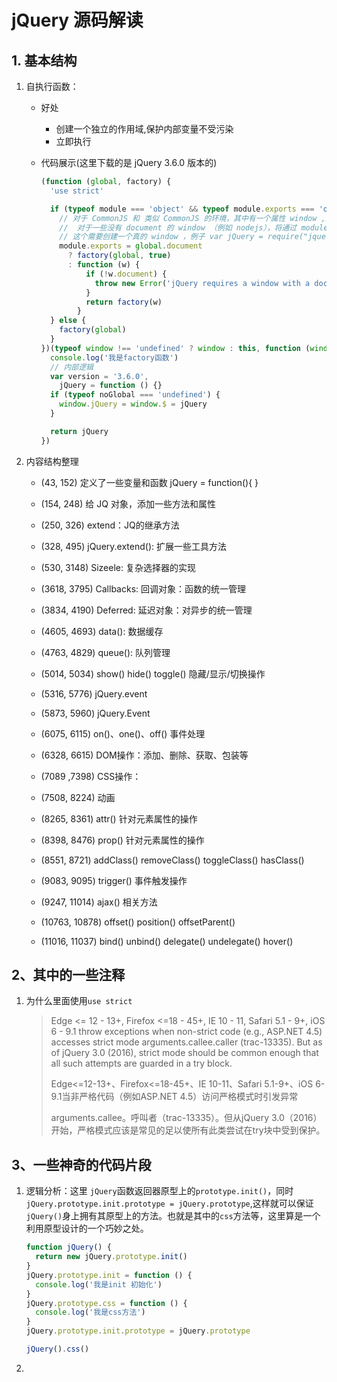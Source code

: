 # jQuery 源码解读

## 1. 基本结构

1. 自执行函数：

   * 好处

     * 创建一个独立的作用域,保护内部变量不受污染
     * 立即执行

   * 代码展示(这里下载的是 jQuery 3.6.0 版本的)

     ```javascript
     (function (global, factory) {
       'use strict'
     
       if (typeof module === 'object' && typeof module.exports === 'object') {
         // 对于 CommonJS 和 类似 CommonJS 的环境，其中有一个属性 window ,执行工厂函数然后获得 jQuery
         //  对于一些没有 document 的 window （例如 nodejs），将通过 module.exports 暴露一个 factory
         // 这个需要创建一个真的 window ，例子 var jQuery = require("jquery")(window);
         module.exports = global.document
           ? factory(global, true)
           : function (w) {
               if (!w.document) {
                 throw new Error('jQuery requires a window with a document')
               }
               return factory(w)
             }
       } else {
         factory(global)
       }
     })(typeof window !== 'undefined' ? window : this, function (window, noGlobal) {
       console.log('我是factory函数')
       // 内部逻辑
       var version = '3.6.0',
         jQuery = function () {}
       if (typeof noGlobal === 'undefined') {
         window.jQuery = window.$ = jQuery
       }
     
       return jQuery
     })
     ```

2. 内容结构整理

   * (43, 152) 定义了一些变量和函数 jQuery = function(){ }
   * (154, 248) 给 JQ 对象，添加一些方法和属性
   * (250, 326) extend：JQ的继承方法
   * (328, 495) jQuery.extend(): 扩展一些工具方法
   * (530, 3148) Sizeele: 复杂选择器的实现
   * (3618, 3795) Callbacks: 回调对象：函数的统一管理
   * (3834, 4190) Deferred:  延迟对象：对异步的统一管理
   * (4605, 4693) data(): 数据缓存
   * (4763, 4829) queue(): 队列管理
   * (5014, 5034) show() hide() toggle() 隐藏/显示/切换操作
   * (5316, 5776) jQuery.event 
   * (5873, 5960) jQuery.Event
   * (6075, 6115) on()、one()、off() 事件处理
   * (6328, 6615) DOM操作：添加、删除、获取、包装等
   * (7089 ,7398) CSS操作：
   * (7508, 8224) 动画

   * (8265, 8361) attr() 针对元素属性的操作 
   * (8398, 8476) prop() 针对元素属性的操作
   * (8551, 8721) addClass() removeClass() toggleClass() hasClass() 
   * (9083, 9095) trigger() 事件触发操作
   * (9247, 11014) ajax() 相关方法
   * (10763, 10878) offset() position() offsetParent()
   * (11016, 11037) bind() unbind() delegate() undelegate() hover()


## 2、其中的一些注释

1. 为什么里面使用`use strict`

   >Edge <= 12 - 13+, Firefox <=18 - 45+, IE 10 - 11, Safari 5.1 - 9+, iOS 6 - 9.1 throw exceptions when non-strict code (e.g., ASP.NET 4.5) accesses strict mode arguments.callee.caller (trac-13335). But as of jQuery 3.0 (2016), strict mode should be common enough that all such attempts are guarded in a try block.
   >
   >
   >
   >Edge<=12-13+、Firefox<=18-45+、IE 10-11、Safari 5.1-9+、iOS 6-9.1当非严格代码（例如ASP.NET 4.5）访问严格模式时引发异常
   >
   >arguments.callee。呼叫者（trac-13335）。但从jQuery 3.0（2016）开始，严格模式应该是常见的足以使所有此类尝试在try块中受到保护。


## 3、一些神奇的代码片段

1. 逻辑分析：这里 `jQuery`函数返回器原型上的`prototype.init()`，同时`jQuery.prototype.init.prototype = jQuery.prototype`,这样就可以保证`jQuery()`身上拥有其原型上的方法。也就是其中的`css`方法等，这里算是一个利用原型设计的一个巧妙之处。

   ```javascript
   function jQuery() {
     return new jQuery.prototype.init()
   }
   jQuery.prototype.init = function () {
     console.log('我是init 初始化')
   }
   jQuery.prototype.css = function () {
     console.log('我是css方法')
   }
   jQuery.prototype.init.prototype = jQuery.prototype
   
   jQuery().css()
   ```

2. 






